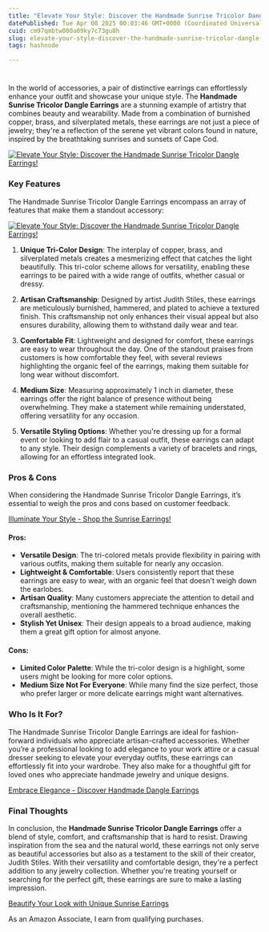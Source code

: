```yaml
---
title: "Elevate Your Style: Discover the Handmade Sunrise Tricolor Dangle Earrings!"
datePublished: Tue Apr 08 2025 00:03:46 GMT+0000 (Coordinated Universal Time)
cuid: cm97qmbtw000a09ky7c73gu8h
slug: elevate-your-style-discover-the-handmade-sunrise-tricolor-dangle-earrings
tags: hashnode

---
```


<h1></h1>
<p>In the world of accessories, a pair of distinctive earrings can effortlessly enhance your outfit and showcase your unique style. The <strong>Handmade Sunrise Tricolor Dangle Earrings</strong> are a stunning example of artistry that combines beauty and wearability. Made from a combination of burnished copper, brass, and silverplated metals, these earrings are not just a piece of jewelry; they're a reflection of the serene yet vibrant colors found in nature, inspired by the breathtaking sunrises and sunsets of Cape Cod.</p>
<a href='https://www.amazon.com/dp/B00ZHFZEAO?tag=myreviews0fcb-20' target='_blank' rel='nofollow'>
<img src='https://m.media-amazon.com/images/I/21+AwB+JgAL._AC_.jpg' alt='Elevate Your Style: Discover the Handmade Sunrise Tricolor Dangle Earrings!' style='display: block; margin: auto; max-width: 100%; height: auto;'>
</a>
<h3>Key Features</h3>
<p>The Handmade Sunrise Tricolor Dangle Earrings encompass an array of features that make them a standout accessory:</p>
<a href='https://www.amazon.com/dp/B00ZHFZEAO?tag=myreviews0fcb-20' target='_blank' rel='nofollow'>
<img src='https://m.media-amazon.com/images/I/81jjvUmlFWL._AC_SL1280_.jpg' alt='Elevate Your Style: Discover the Handmade Sunrise Tricolor Dangle Earrings!' style='display: block; margin: auto; max-width: 100%; height: auto;'>
</a>
<ol>
<li>
<p><strong>Unique Tri-Color Design</strong>: The interplay of copper, brass, and silverplated metals creates a mesmerizing effect that catches the light beautifully. This tri-color scheme allows for versatility, enabling these earrings to be paired with a wide range of outfits, whether casual or dressy.</p>
</li>
<li>
<p><strong>Artisan Craftsmanship</strong>: Designed by artist Judith Stiles, these earrings are meticulously burnished, hammered, and plated to achieve a textured finish. This craftsmanship not only enhances their visual appeal but also ensures durability, allowing them to withstand daily wear and tear.</p>
</li>
<li>
<p><strong>Comfortable Fit</strong>: Lightweight and designed for comfort, these earrings are easy to wear throughout the day. One of the standout praises from customers is how comfortable they feel, with several reviews highlighting the organic feel of the earrings, making them suitable for long wear without discomfort.</p>
</li>
<li>
<p><strong>Medium Size</strong>: Measuring approximately 1 inch in diameter, these earrings offer the right balance of presence without being overwhelming. They make a statement while remaining understated, offering versatility for any occasion.</p>
</li>
<li>
<p><strong>Versatile Styling Options</strong>: Whether you're dressing up for a formal event or looking to add flair to a casual outfit, these earrings can adapt to any style. Their design complements a variety of bracelets and rings, allowing for an effortless integrated look.</p>
</li>
</ol>
<h3>Pros &amp; Cons</h3>
<p>When considering the Handmade Sunrise Tricolor Dangle Earrings, it’s essential to weigh the pros and cons based on customer feedback.</p>
<p><a href='https://www.amazon.com/dp/B00ZHFZEAO?tag=myreviews0fcb-20' target='_blank' rel='nofollow'>Illuminate Your Style - Shop the Sunrise Earrings!</a></p>
<h4>Pros:</h4>
<ul>
<li><strong>Versatile Design</strong>: The tri-colored metals provide flexibility in pairing with various outfits, making them suitable for nearly any occasion.</li>
<li><strong>Lightweight &amp; Comfortable</strong>: Users consistently report that these earrings are easy to wear, with an organic feel that doesn't weigh down the earlobes.</li>
<li><strong>Artisan Quality</strong>: Many customers appreciate the attention to detail and craftsmanship, mentioning the hammered technique enhances the overall aesthetic.</li>
<li><strong>Stylish Yet Unisex</strong>: Their design appeals to a broad audience, making them a great gift option for almost anyone.</li>
</ul>
<h4>Cons:</h4>
<ul>
<li><strong>Limited Color Palette</strong>: While the tri-color design is a highlight, some users might be looking for more color options.</li>
<li><strong>Medium Size Not For Everyone</strong>: While many find the size perfect, those who prefer larger or more delicate earrings might want alternatives.</li>
</ul>
<h3>Who Is It For?</h3>
<p>The Handmade Sunrise Tricolor Dangle Earrings are ideal for fashion-forward individuals who appreciate artisan-crafted accessories. Whether you’re a professional looking to add elegance to your work attire or a casual dresser seeking to elevate your everyday outfits, these earrings can effortlessly fit into your wardrobe. They also make for a thoughtful gift for loved ones who appreciate handmade jewelry and unique designs.</p>
<p><a href='https://www.amazon.com/dp/B00ZHFZEAO?tag=myreviews0fcb-20' target='_blank' rel='nofollow'>Embrace Elegance - Discover Handmade Dangle Earrings</a></p>
<h3>Final Thoughts</h3>
<p>In conclusion, the <strong>Handmade Sunrise Tricolor Dangle Earrings</strong> offer a blend of style, comfort, and craftsmanship that is hard to resist. Drawing inspiration from the sea and the natural world, these earrings not only serve as beautiful accessories but also as a testament to the skill of their creator, Judith Stiles. With their versatility and comfortable design, they're a perfect addition to any jewelry collection. Whether you're treating yourself or searching for the perfect gift, these earrings are sure to make a lasting impression.</p>
<p><a href='https://www.amazon.com/dp/B00ZHFZEAO?tag=myreviews0fcb-20' target='_blank' rel='nofollow'>Beautify Your Look with Unique Sunrise Earrings</a></p>
<p>As an Amazon Associate, I earn from qualifying purchases.</p>